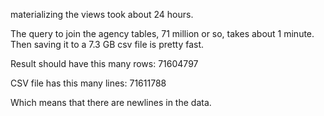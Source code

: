 materializing the views took about 24 hours.

The query to join the agency tables, 71 million or so, takes about 1 minute.
Then saving it to a 7.3 GB csv file is pretty fast.

Result should have this many rows:
71604797

CSV file has this many lines:
71611788

Which means that there are newlines in the data.
